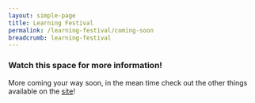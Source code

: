 ```yaml
---
layout: simple-page
title: Learning Festival
permalink: /learning-festival/coming-soon
breadcrumb: learning-festival
---
```


### Watch this space for more information! 
More coming your way soon, in the mean time check out the other things available on the <a href="https://www.publicserviceweek.gov.sg">site</a>! 
